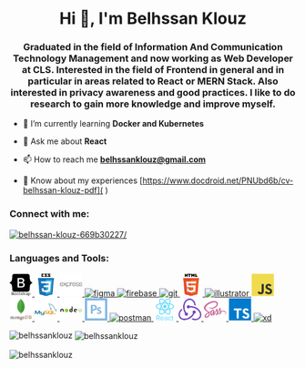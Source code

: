 <h1 align="center">Hi 👋, I'm Belhssan Klouz</h1>
<h3 align="center">Graduated in the field of Information And Communication Technology Management and now working as Web Developer at CLS. Interested in the field of Frontend in general and in particular in areas related to React or MERN Stack. Also interested in privacy awareness and good practices. I like to do research to gain more knowledge and improve myself.</h3>

- 🌱 I’m currently learning **Docker and Kubernetes**

- 💬 Ask me about **React**

- 📫 How to reach me **belhssanklouz@gmail.com**

- 📄 Know about my experiences [https://www.docdroid.net/PNUbd6b/cv-belhssan-klouz-pdf](<symbol id="icon-profile" viewBox="0 0 32 32">
<path d="M27 0h-24c-1.65 0-3 1.35-3 3v26c0 1.65 1.35 3 3 3h24c1.65 0 3-1.35 3-3v-26c0-1.65-1.35-3-3-3zM26 28h-22v-24h22v24zM8 18h14v2h-14zM8 22h14v2h-14zM10 9c0-1.657 1.343-3 3-3s3 1.343 3 3c0 1.657-1.343 3-3 3s-3-1.343-3-3zM15 12h-4c-1.65 0-3 0.9-3 2v2h10v-2c0-1.1-1.35-2-3-2z"></path>
</symbol>)

<h3 align="left">Connect with me:</h3>
<p align="left">
<a href="https://linkedin.com/in/belhssan-klouz-669b30227/" target="blank"><img align="center" src="https://raw.githubusercontent.com/rahuldkjain/github-profile-readme-generator/master/src/images/icons/Social/linked-in-alt.svg" alt="belhssan-klouz-669b30227/" height="30" width="40" /></a>
</p>

<h3 align="left">Languages and Tools:</h3>
<p align="left"> <a href="https://getbootstrap.com" target="_blank" rel="noreferrer"> <img src="https://raw.githubusercontent.com/devicons/devicon/master/icons/bootstrap/bootstrap-plain-wordmark.svg" alt="bootstrap" width="40" height="40"/> </a> <a href="https://www.w3schools.com/css/" target="_blank" rel="noreferrer"> <img src="https://raw.githubusercontent.com/devicons/devicon/master/icons/css3/css3-original-wordmark.svg" alt="css3" width="40" height="40"/> </a> <a href="https://expressjs.com" target="_blank" rel="noreferrer"> <img src="https://raw.githubusercontent.com/devicons/devicon/master/icons/express/express-original-wordmark.svg" alt="express" width="40" height="40"/> </a> <a href="https://www.figma.com/" target="_blank" rel="noreferrer"> <img src="https://www.vectorlogo.zone/logos/figma/figma-icon.svg" alt="figma" width="40" height="40"/> </a> <a href="https://firebase.google.com/" target="_blank" rel="noreferrer"> <img src="https://www.vectorlogo.zone/logos/firebase/firebase-icon.svg" alt="firebase" width="40" height="40"/> </a> <a href="https://git-scm.com/" target="_blank" rel="noreferrer"> <img src="https://www.vectorlogo.zone/logos/git-scm/git-scm-icon.svg" alt="git" width="40" height="40"/> </a> <a href="https://www.w3.org/html/" target="_blank" rel="noreferrer"> <img src="https://raw.githubusercontent.com/devicons/devicon/master/icons/html5/html5-original-wordmark.svg" alt="html5" width="40" height="40"/> </a> <a href="https://www.adobe.com/in/products/illustrator.html" target="_blank" rel="noreferrer"> <img src="https://www.vectorlogo.zone/logos/adobe_illustrator/adobe_illustrator-icon.svg" alt="illustrator" width="40" height="40"/> </a> <a href="https://developer.mozilla.org/en-US/docs/Web/JavaScript" target="_blank" rel="noreferrer"> <img src="https://raw.githubusercontent.com/devicons/devicon/master/icons/javascript/javascript-original.svg" alt="javascript" width="40" height="40"/> </a> <a href="https://www.mongodb.com/" target="_blank" rel="noreferrer"> <img src="https://raw.githubusercontent.com/devicons/devicon/master/icons/mongodb/mongodb-original-wordmark.svg" alt="mongodb" width="40" height="40"/> </a> <a href="https://www.mysql.com/" target="_blank" rel="noreferrer"> <img src="https://raw.githubusercontent.com/devicons/devicon/master/icons/mysql/mysql-original-wordmark.svg" alt="mysql" width="40" height="40"/> </a> <a href="https://nodejs.org" target="_blank" rel="noreferrer"> <img src="https://raw.githubusercontent.com/devicons/devicon/master/icons/nodejs/nodejs-original-wordmark.svg" alt="nodejs" width="40" height="40"/> </a> <a href="https://www.photoshop.com/en" target="_blank" rel="noreferrer"> <img src="https://raw.githubusercontent.com/devicons/devicon/master/icons/photoshop/photoshop-line.svg" alt="photoshop" width="40" height="40"/> </a> <a href="https://postman.com" target="_blank" rel="noreferrer"> <img src="https://www.vectorlogo.zone/logos/getpostman/getpostman-icon.svg" alt="postman" width="40" height="40"/> </a> <a href="https://reactjs.org/" target="_blank" rel="noreferrer"> <img src="https://raw.githubusercontent.com/devicons/devicon/master/icons/react/react-original-wordmark.svg" alt="react" width="40" height="40"/> </a> <a href="https://redux.js.org" target="_blank" rel="noreferrer"> <img src="https://raw.githubusercontent.com/devicons/devicon/master/icons/redux/redux-original.svg" alt="redux" width="40" height="40"/> </a> <a href="https://sass-lang.com" target="_blank" rel="noreferrer"> <img src="https://raw.githubusercontent.com/devicons/devicon/master/icons/sass/sass-original.svg" alt="sass" width="40" height="40"/> </a> <a href="https://www.typescriptlang.org/" target="_blank" rel="noreferrer"> <img src="https://raw.githubusercontent.com/devicons/devicon/master/icons/typescript/typescript-original.svg" alt="typescript" width="40" height="40"/> </a> <a href="https://www.adobe.com/products/xd.html" target="_blank" rel="noreferrer"> <img src="https://cdn.worldvectorlogo.com/logos/adobe-xd.svg" alt="xd" width="40" height="40"/> </a> </p>

<p><img align="left" src="https://github-readme-stats.vercel.app/api/top-langs?username=belhssanklouz&show_icons=true&locale=en&layout=compact" alt="belhssanklouz" /></p>

<p>&nbsp;<img align="center" src="https://github-readme-stats.vercel.app/api?username=belhssanklouz&show_icons=true&locale=en" alt="belhssanklouz" /></p>

<p><img align="center" src="https://github-readme-streak-stats.herokuapp.com/?user=belhssanklouz&" alt="belhssanklouz" /></p>
